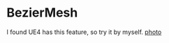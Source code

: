 # BezierMesh
I found UE4 has this feature, so try it by myself.
[photo](https://photos.app.goo.gl/VWhNsmfyWAFTQp2k9)
